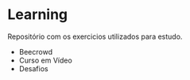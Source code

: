 # Learning

Repositório com os exercicios utilizados para estudo.

- Beecrowd 
- Curso em Vídeo
- Desafios
